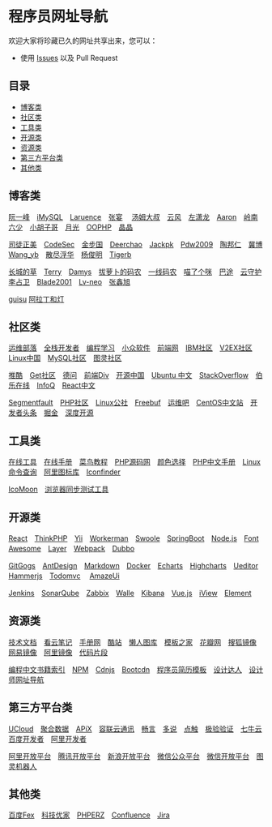 程序员网址导航
============================
欢迎大家将珍藏已久的网址共享出来，您可以：
* 使用 [Issues](https://github.com/slowlog/programmer-url-navigation/issues) 以及 Pull Request

## 目录

- [博客类](#博客类)
- [社区类](#社区类)
- [工具类](#工具类)
- [开源类](#开源类)
- [资源类](#资源类)
- [第三方平台类](#第三方平台类)
- [其他类](#其他类)


## 博客类
[阮一峰](http://www.ruanyifeng.com/blog/)　[iMySQL](http://imysql.cn/)　[Laruence](http://www.laruence.com/)　[张宴](http://zyan.cc/) 
　[汤姆大叔](http://www.cnblogs.com/TomXu/)　[云风](http://blog.codingnow.com/)　[左潇龙](http://www.zuoxiaolong.com/)　[Aaron](http://www.cnblogs.com/aaronjs/)　[岭南六少](http://blog.chedushi.com/)　[小胡子哥](http://www.barretlee.com/)　[月光](http://www.williamlong.info/)　[OOPHP](http://www.oophp.cn/)　[晶晶](http://blog.jjonline.cn/)　 
 
 [司徒正美](http://www.cnblogs.com/rubylouvre/)　[CodeSec](http://www.codesec.net/)　[金步国](http://www.jinbuguo.com/)　[Deerchao](http://deerchao.net/)　[Jackpk](http://blog.csdn.net/jackpk/article/list/1)　[Pdw2009](http://blog.csdn.net/pdw2009?viewmode=contents)　[陶邦仁](https://my.oschina.net/xianggao/blog)　[冀博](http://blog.csdn.net/tigerjibo)　[Wang_yb](http://www.cnblogs.com/wang_yb/)　[散尽浮华](http://www.cnblogs.com/kevingrace/)　[杨俊明](http://www.cnblogs.com/yjmyzz/)　[Tigerb](http://tigerb.cn/)　  
 
 [长城的草](http://www.cnblogs.com/ccdc/)　[Terry](http://blog.csdn.net/terry_water)　[Damys](http://blog.csdn.net/damys)　[拔萝卜的码农](http://blog.csdn.net/yafei450225664)　[一线码农](http://www.cnblogs.com/huangxincheng/)　[喵了个咪](http://www.hdj.me/)　[巴途](http://blog.csdn.net/liuxinmingcode)　[云守护](http://blog.csdn.net/earbao)　[李占卫](http://www.cnblogs.com/tommyli/)　[Blade2001](http://blog.csdn.net/blade2001)　[Lv-neo](http://www.gitbook.com/@lv-neo)　[张鑫旭](http://www.zhangxinxu.com/)
 
 [guisu](http://blog.csdn.net/hguisu) [阿拉丁和灯](http://wuyijun.cn/)

## 社区类
[运维部落](http://www.178linux.com/)　[全栈开发者](http://www.admin10000.com/)　[编程学习](http://www.phpxs.com/)　[小众软件](http://www.appinn.com/)　[前端网](http://www.qdfuns.com/)　[IBM社区](http://www.ibm.com/developerworks/cn/)　[V2EX社区](http://www.v2ex.com/)　[Linux中国](http://linux.cn)　[MySQL社区](http://www.mysqlpub.com/)　[图灵社区](http://www.ituring.com.cn/)  
  
[推酷](http://www.tuicool.com/)　[Get社区](http://get.ftqq.com/)　[德问](http://www.dewen.net.cn/)　[前端Div](http://div.io/)　[开源中国](https://www.oschina.net/)　[Ubuntu 中文](http://wiki.ubuntu.org.cn)　[StackOverflow](https://stackoverflow.com/)　[伯乐在线](http://blog.jobbole.com/)　[InfoQ](http://www.infoq.com/cn/)　[React中文](http://react-china.org/)　  

[Segmentfault](http://segmentfault.com/)　[PHP社区](http://www.php1.cn/)　[Linux公社](http://www.linuxidc.com/)　[Freebuf](http://www.freebuf.com/)　[运维吧](http://www.yunwei8.com/)　[CentOS中文站](http://www.centoscn.com/)　[开发者头条](http://toutiao.io/)　[掘金](http://juejin.im/)　[深度开源](http://www.open-open.com/)　

## 工具类
[在线工具](http://tool.oschina.net/)　[在线手册](http://shouce.jb51.net/)　[菜鸟教程](http://www.runoob.com/)　[PHP源码网](http://www.osphp.com.cn)　[颜色选择](http://www.colorpk.com/)　[PHP中文手册](http://www.t086.com/code/php/)　[Linux命令查询](http://man.linuxde.net/)　[阿里图标库](http://www.iconfont.cn/)　[Iconfinder](https://www.iconfinder.com/)　

[IcoMoon](https://icomoon.io/)　[浏览器同步测试工具](http://www.browsersync.cn/)

## 开源类
[React](http://facebook.github.io/react/)　[ThinkPHP](http://www.thinkphp.cn/)　[Yii](http://www.yiiframework.com/)　[Workerman](http://www.workerman.net/)　[Swoole](http://www.swoole.com/)　[SpringBoot](http://projects.spring.io/spring-boot/)　[Node.js](http://nodejs.cn/)　[Font Awesome](http://fontawesome.io/)　[Layer](http://layer.layui.com/)　[Webpack](http://webpack.github.io/)　[Dubbo](http://dubbo.io/)　  

[GitGogs](http://gogs.io/)　[AntDesign](http://ant.design)　[Markdown](https://pandao.github.io/editor.md/)　[Docker](https://www.docker.com/)　[Echarts](http://echarts.baidu.com/)　[Highcharts](http://www.highcharts.com/)　[Ueditor](http://ueditor.baidu.com)　[Hammerjs](http://hammerjs.github.io/)　[Todomvc](http://todomvc.com)　  [AmazeUi](http://amazeui.org/)　  

[Jenkins](http://jenkins.io/)　[SonarQube](http://www.sonarqube.org/)　[Zabbix](http://www.zabbix.com/)　[Walle](http://www.walle-web.io/)　[Kibana](http://github.com/elastic/kibana)　[Vue.js](https://cn.vuejs.org/)　[iView](https://www.iviewui.com/)　[Element](https://github.com/ElemeFE/element)

## 资源类
[技术文档](http://www.t086.com/code/)　[看云笔记](http://www.kancloud.cn)　[手册网](http://www.shouce.ren/)　[酷站](http://www.iiiimg.com/)　[懒人图库](http://www.lanrentuku.com/)　[模板之家](http://www.cssmoban.com/)　[花瓣网](http://huaban.com/)　[搜狐镜像](http://mirrors.sohu.com/)　[网易镜像](http://mirrors.163.com/)　[阿里镜像](http://mirrors.aliyun.com/)　[代码片段](http://www.phpxs.com/code/)

[编程中文书籍索引](http://github.com/justjavac/free-programming-books-zh_CN)　[NPM](http://www.npmjs.com/)　[Cdnjs](http://cdnjs.com/)　[Bootcdn](http://www.bootcdn.cn/)　[程序员简历模板](http://github.com/geekcompany/ResumeSample)　[设计达人](http://www.shejidaren.com/)　[设计师网址导航](http://hao.shejidaren.com/)

## 第三方平台类
[UCloud](http://www.ucloud.cn/)　[聚合数据](http://www.juhe.cn/)　[APiX](http://www.apix.cn/)　[容联云通讯](http://www.yuntongxun.com/)　[畅言](http://changyan.kuaizhan.com/)　[多说](http://duoshuo.com/)　[点触](http://www.touclick.com/)　[极验验证](http://www.geetest.com/)　[七牛云](http://www.qiniu.com)　[百度开发者](http://developer.baidu.com/)　[阿里开发者](http://dev.aliyun.com)  
  
[阿里开放平台](http://open.1688.com/)　[腾讯开放平台](http://open.qq.com)　[新浪开放平台](http://open.weibo.com/)　[微信公众平台](http://mp.weixin.qq.com/)　[微信开放平台](http://open.weixin.qq.com/)　[图灵机器人](http://www.tuling123.com/)

## 其他类
[百度Fex](http://fex.baidu.com/)　[科技优家](http://www.toutiao.com/c/user/5841160544/#mid=5841160544)　[PHPERZ](http://www.phperz.com/)　[Confluence](http://www.atlassian.com/software/confluence)　[Jira](http://www.atlassian.com/software/jira)

